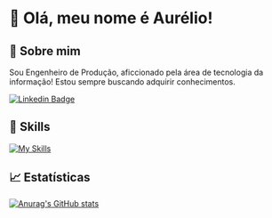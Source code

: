 # 👋 Olá, meu nome é Aurélio!

## 👀 Sobre mim 
  Sou Engenheiro de Produção, aficcionado pela área de tecnologia da informação! Estou sempre buscando adquirir conhecimentos.
  
  [![Linkedin Badge](https://img.shields.io/badge/-Aurélio%20Lança-blue?style=flat-square&logo=Linkedin&logoColor=white&link=https://www.linkedin.com/in/aurelio-lanca)](https://www.linkedin.com/in/aurelio-lanca)

## 🚀 Skills
[![My Skills](https://skillicons.dev/icons?i=github,vscode,py,postgres,docker,js,jest,javat)](https://skillicons.dev)

## 📈 Estatísticas
[![Anurag's GitHub stats](https://github-readme-stats.vercel.app/api?username=AureliOFF&show_icons=true&theme=onedark)](https://github.com/anuraghazra/github-readme-stats)
